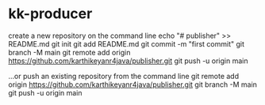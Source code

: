 # kk-producer

create a new repository on the command line
echo "# publisher" >> README.md
git init
git add README.md
git commit -m "first commit"
git branch -M main
git remote add origin https://github.com/karthikeyanr4java/publisher.git
git push -u origin main



…or push an existing repository from the command line
git remote add origin https://github.com/karthikeyanr4java/publisher.git
git branch -M main
git push -u origin main

